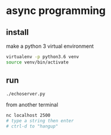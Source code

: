# async programming

## install

make a python 3 virtual environment

```bash
virtualenv -p python3.6 venv
source venv/bin/activate
```

## run

```bash
./echoserver.py
```

from another terminal


```bash
nc localhost 2500
# type a string then enter
# ctrl-d to "hangup"
```

